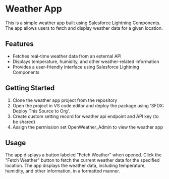 # Weather App
This is a simple weather app built using Salesforce Lightning Components. The app allows users to fetch and display weather data for a given location.

## Features
* Fetches real-time weather data from an external API
* Displays temperature, humidity, and other weather-related information
* Provides a user-friendly interface using Salesforce Lightning Components

## Getting Started
1. Clone the weather app project from the repository
2. Open the project in VS code editor and deploy the package using 'SFDX: Deploy This Source to Org'.
3. Create custom setting record for weather api endpoint and API key (to be shared)
4. Assign the permission set OpenWeather_Admin to view the weather app

## Usage
The app displays a button labeled "Fetch Weather" when opened.
Click the "Fetch Weather" button to fetch the current weather data for the specified location.
The app displays the weather data, including temperature, humidity, and other information, in a formatted manner.

